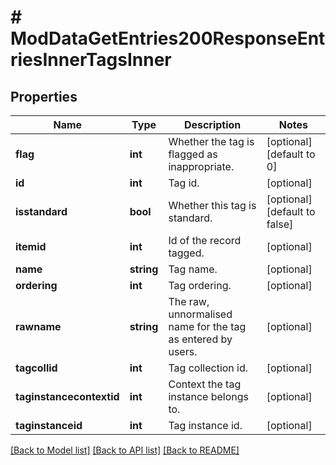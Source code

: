 # # ModDataGetEntries200ResponseEntriesInnerTagsInner

## Properties

Name | Type | Description | Notes
------------ | ------------- | ------------- | -------------
**flag** | **int** | Whether the tag is flagged as inappropriate. | [optional] [default to 0]
**id** | **int** | Tag id. | [optional]
**isstandard** | **bool** | Whether this tag is standard. | [optional] [default to false]
**itemid** | **int** | Id of the record tagged. | [optional]
**name** | **string** | Tag name. | [optional]
**ordering** | **int** | Tag ordering. | [optional]
**rawname** | **string** | The raw, unnormalised name for the tag as entered by users. | [optional]
**tagcollid** | **int** | Tag collection id. | [optional]
**taginstancecontextid** | **int** | Context the tag instance belongs to. | [optional]
**taginstanceid** | **int** | Tag instance id. | [optional]

[[Back to Model list]](../../README.md#models) [[Back to API list]](../../README.md#endpoints) [[Back to README]](../../README.md)
